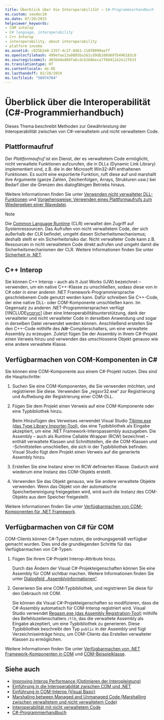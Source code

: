 ```yaml
---
title: Überblick über die Interoperabilität – C#-Programmierhandbuch
ms.custom: seodec18
ms.date: 07/20/2015
helpviewer_keywords:
- COM interop
- C# language, interoperability
- C++ Interop
- interoperability, about interoperability
- platform invoke
ms.assetid: c025b2e0-2357-4c27-8461-118f0090aeff
ms.openlocfilehash: 499efae13a0805ba161cd9db160d697b496183c0
ms.sourcegitcommit: 40364ded04fa6cdcb2b6beca7f68412e2e12f633
ms.translationtype: HT
ms.contentlocale: de-DE
ms.lasthandoff: 02/28/2019
ms.locfileid: "56974704"
---
```

# <a name="interoperability-overview-c-programming-guide"></a>Überblick über die Interoperabilität (C#-Programmierhandbuch)
Dieses Thema beschreibt Methoden zur Gewährleistung der Interoperabilität zwischen von C#-verwaltetem und nicht verwaltetem Code.  
  
## <a name="platform-invoke"></a>Plattformaufruf  
 Der *Plattformaufruf* ist ein Dienst, der es verwaltetem Code ermöglicht, nicht verwaltete Funktionen aufzurufen, die in DLLs (Dynamic Link Library) implementiert sind, z.B. die in der Microsoft Win32-API enthaltenen Funktionen. Es sucht eine exportierte Funktion, ruft diese auf und marshallt ihre Argumente (ganze Zahlen, Zeichenfolgen, Arrays, Strukturen usw.) bei Bedarf über die Grenzen des dialogfähigen Betriebs hinaus.  
  
 Weitere Informationen finden Sie unter [Verwenden nicht verwalteter DLL-Funktionen](../../../framework/interop/consuming-unmanaged-dll-functions.md) und [Vorgehensweise: Verwenden eines Plattformaufrufs zum Wiedergeben einer Wavedatei](../../../csharp/programming-guide/interop/how-to-use-platform-invoke-to-play-a-wave-file.md).  
  
> [!NOTE]
>  Die [Common Language Runtime](../../../standard/clr.md) (CLR) verwaltet den Zugriff auf Systemressourcen. Das Aufrufen von nicht verwaltetem Code, der sich außerhalb der CLR befindet, umgeht diesen Sicherheitsmechanismus; deshalb stellt er ein Sicherheitsrisiko dar. Nicht verwalteter Code kann z.B. Ressourcen in nicht verwaltetem Code direkt aufrufen und umgeht damit die Sicherheitsmechanismen der CLR. Weitere Informationen finden Sie unter [Sicherheit in .NET](../../../standard/security/index.md).  
  
## <a name="c-interop"></a>C++ Interop  
 Sie können C++ Interop – auch als It Just Works (IJW) bezeichnet – verwenden, um ein native C++-Klasse zu umschließen, sodass diese von in C# oder in einer anderen .NET Framework-Programmiersprache geschriebenem Code genutzt werden kann. Dafür schreiben Sie C++-Code, der eine native DLL- oder COM-Komponente umschließen kann. Im Gegensatz zu anderen .NET-Programmiersprachen verfügt [!INCLUDE[vcprvc](~/includes/vcprvc-md.md)] über eine Interoperabilitätsunterstützung, dank der verwalteter und nicht verwalteter Code in derselben Anwendung und sogar in derselben Datei verwendet werden können. Anschließend erstellen Sie den C++-Code mithilfe des **/clr**-Compilerschalters, um eine verwaltete Assembly zu erzeugen. Zuletzt fügen Sie der Assembly in Ihrem C#-Projekt einen Verweis hinzu und verwenden das umschlossene Objekt genauso wie eine andere verwaltete Klasse.  
  
## <a name="exposing-com-components-to-c"></a>Verfügbarmachen von COM-Komponenten in C\#
 Sie können eine COM-Komponente aus einem C#-Projekt nutzen. Dies sind die Hauptschritte:  
  
1.  Suchen Sie eine COM-Komponenten, die Sie verwenden möchten, und registrieren Sie diese. Verwenden Sie „regsvr32.exe“ zur Registrierung und Aufhebung der Registrierung einer COM-DLL.  
  
2.  Fügen Sie dem Projekt einen Verweis auf eine COM-Komponente oder eine Typbibliothek hinzu.  
  
     Beim Hinzufügen des Verweises verwendet Visual Studio [Tlbimp.exe (das Type Library Importer-Tool)](../../../../docs/framework/tools/tlbimp-exe-type-library-importer.md), das eine Typbibliothek als Eingabe akzeptiert, um eine .NET Framework-Interopassembly auszugeben. Die Assembly – auch als Runtime Callable Wrapper (RCW) bezeichnet – enthält verwaltete Klassen und Schnittstellen, die die COM-Klassen und -Schnittstellen umschließen, die sich in der Typbibliothek befinden. Visual Studio fügt dem Projekt einen Verweis auf die generierte Assembly hinzu.  
  
3.  Erstellen Sie eine Instanz einer im RCW definierten Klasse. Dadurch wird wiederum eine Instanz des COM-Objekts erstellt.  
  
4.  Verwenden Sie das Objekt genauso, wie Sie andere verwaltete Objekte verwenden. Wenn das Objekt von der automatische Speicherbereinigung freigegeben wird, wird auch die Instanz des COM-Objekts aus dem Speicher freigestellt.  
  
 Weitere Informationen finden Sie unter [Verfügbarmachen von COM-Komponenten für .NET Framework](../../../../docs/framework/interop/exposing-com-components.md).  
  
## <a name="exposing-c-to-com"></a>Verfügbarmachen von C# für COM  
 COM-Clients können C#-Typen nutzen, die ordnungsgemäß verfügbar gemacht wurden. Dies sind die grundlegenden Schritte für das Verfügbarmachen von C#-Typen:  
  
1.  Fügen Sie Ihrem C#-Projekt Interop-Attribute hinzu.  
  
     Durch das Ändern der Visual C#-Projekteigenschaften können Sie eine Assembly für COM sichtbar machen. Weitere Informationen finden Sie unter [Dialogfeld „Assemblyinformationen“](/visualstudio/ide/reference/assembly-information-dialog-box).  
  
2.  Generieren Sie eine COM-Typbibliothek, und registrieren Sie diese für den Gebrauch mit COM.  
  
     Sie können die Visual C#-Projekteigenschaften so modifizieren, dass die C#-Assembly automatisch für COM-Interop registriert wird. Visual Studio verwendet [Regasm.exe (das Assembly Registration-Tool)](../../../../docs/framework/tools/regasm-exe-assembly-registration-tool.md) mithilfe des Befehlszeilenschalters `/tlb`, das die verwaltete Assembly als Eingabe akzeptiert, um eine Typbibliothek zu generieren. Diese Typbibliothek beschreibt den Typ `public` in der Assembly und fügt Verzeichniseinträge hinzu, um COM-Clients das Erstellen verwalteter Klassen zu ermöglichen.  
  
 Weitere Informationen finden Sie unter [Verfügbarmachen von .NET Framework-Komponenten in COM](../../../../docs/framework/interop/exposing-dotnet-components-to-com.md) und [COM-Beispielklasse](../../../csharp/programming-guide/interop/example-com-class.md).  
  
## <a name="see-also"></a>Siehe auch

- [Improving Interop Performance (Optimieren der Interopleistung)](https://docs.microsoft.com/previous-versions/msp-n-p/ff647812%28v=pandp.10%29)
- [Einführung in die Interoperabilität zwischen COM und .NET](/office/client-developer/outlook/pia/introduction-to-interoperability-between-com-and-net)
- [Einführung in COM-Interop (Visual Basic)](../../../../docs/visual-basic/programming-guide/com-interop/introduction-to-com-interop.md)
- [Marshaling between Managed and Unmanaged Code (Marshalling zwischen verwaltetem und nicht verwaltetem Code)](../../../../docs/framework/interop/interop-marshaling.md)
- [Interoperabilität mit nicht verwaltetem Code](../../../../docs/framework/interop/index.md)
- [C#-Programmierhandbuch](../../../csharp/programming-guide/index.md)
